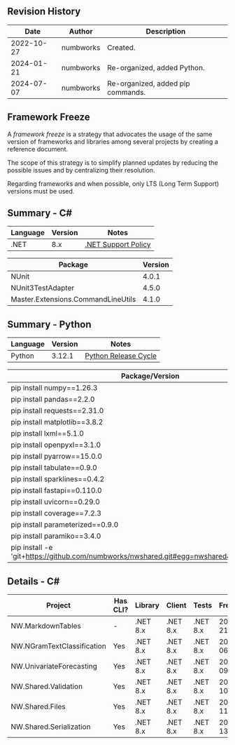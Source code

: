 ## Revision History

| Date | Author | Description |
|---|---|---|
| 2022-10-27 | numbworks | Created. |
| 2024-01-21 | numbworks | Re-organized, added Python. |
| 2024-07-07 | numbworks | Re-organized, added pip commands. |

## Framework Freeze

A *framework freeze* is a strategy that advocates the usage of the same version of frameworks and libraries among several projects by creating a reference document. 

The scope of this strategy is to simplify planned updates by reducing the possible issues and by centralizing their resolution.

Regarding frameworks and when possible, only LTS (Long Term Support) versions must be used.

## Summary - C#

|Language|Version| Notes |
|---|---|---|
|.NET| 8.x|[.NET Support Policy](https://dotnet.microsoft.com/en-us/platform/support/policy)|

|Package|Version|
|---|---|
|NUnit|4.0.1|
|NUnit3TestAdapter|4.5.0|
|Master.Extensions.CommandLineUtils|4.1.0|

## Summary - Python

|Language|Version|Notes |
|---|---|---|
|Python|3.12.1|[Python Release Cycle](https://devguide.python.org/versions/)|


|Package/Version|
|---|
|pip install numpy==1.26.3|
|pip install pandas==2.2.0|
|pip install requests==2.31.0|
|pip install matplotlib==3.8.2|
|pip install lxml==5.1.0|
|pip install openpyxl==3.1.0|
|pip install pyarrow==15.0.0|
|pip install tabulate==0.9.0|
|pip install sparklines==0.4.2|
|pip install fastapi==0.110.0|
|pip install uvicorn==0.29.0|
|pip install coverage==7.2.3|
|pip install parameterized==0.9.0|
|pip install paramiko==3.4.0 |
|pip install -e 'git+https://github.com/numbworks/nwshared.git#egg=nwshared&subdirectory=src'|

## Details - C#

|Project|Has CLI?|Library|Client|Tests|FreezeDate|
|---|---|---|---|---|---|
|NW.MarkdownTables|-|.NET 8.x|.NET 8.x|.NET 8.x|2024-01-21|
|NW.NGramTextClassification|Yes|.NET 8.x|.NET 8.x|.NET 8.x|2024-02-06|
|NW.UnivariateForecasting|Yes|.NET 8.x|.NET 8.x|.NET 8.x|2024-02-09|
|NW.Shared.Validation|Yes|.NET 8.x|.NET 8.x|.NET 8.x|2024-02-10|
|NW.Shared.Files|Yes|.NET 8.x|.NET 8.x|.NET 8.x|2024-02-11|
|NW.Shared.Serialization|Yes|.NET 8.x|.NET 8.x|.NET 8.x|2024-02-13|